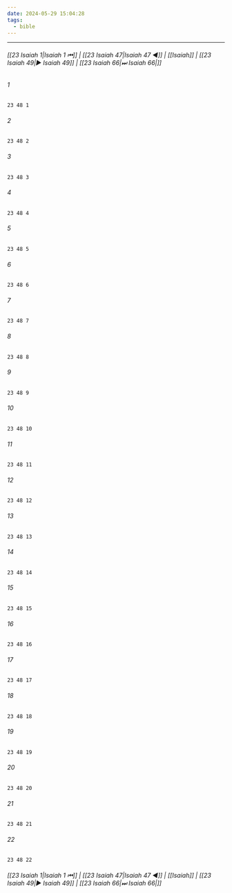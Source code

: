 ```yaml
---
date: 2024-05-29 15:04:28
tags:
  - bible
---
```

___

###### [[23 Isaiah 1|Isaiah 1 ⏮]] | [[23 Isaiah 47|Isaiah 47 ◀]] | [[Isaiah]] | [[23 Isaiah 49|▶ Isaiah 49]] | [[23 Isaiah 66|⏭ Isaiah 66|]]

###### 1
``` verse
23 48 1 
```
###### 2
``` verse
23 48 2 
```
###### 3
``` verse
23 48 3 
```
###### 4
``` verse
23 48 4 
```
###### 5
``` verse
23 48 5 
```
###### 6
``` verse
23 48 6 
```
###### 7
``` verse
23 48 7 
```
###### 8
``` verse
23 48 8 
```
###### 9
``` verse
23 48 9 
```
###### 10
``` verse
23 48 10 
```
###### 11
``` verse
23 48 11 
```
###### 12
``` verse
23 48 12 
```
###### 13
``` verse
23 48 13 
```
###### 14
``` verse
23 48 14 
```
###### 15
``` verse
23 48 15 
```
###### 16
``` verse
23 48 16 
```
###### 17
``` verse
23 48 17 
```
###### 18
``` verse
23 48 18 
```
###### 19
``` verse
23 48 19 
```
###### 20
``` verse
23 48 20 
```
###### 21
``` verse
23 48 21 
```
###### 22
``` verse
23 48 22 
```

###### [[23 Isaiah 1|Isaiah 1 ⏮]] | [[23 Isaiah 47|Isaiah 47 ◀]] | [[Isaiah]] | [[23 Isaiah 49|▶ Isaiah 49]] | [[23 Isaiah 66|⏭ Isaiah 66|]]

